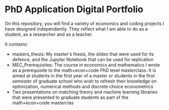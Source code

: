 # PhD Application Digital Portfolio
On this repository, you will find a variety of economics and coding projects I have designed independently. They reflect what I am able to do as a student, as a researcher and as a teacher.

It contains:
* masters_thesis: My master's thesis, the slides that were used for its defence, and the Jupyter Notebook that can be used for replication
* MEC_Prerequisites: The course in economics and mathematics I wrote as a prerequisite to the math+econ+code PhD level masterclass. It is aimed at students in the first year of a master or students in the first semester of graduate school who wish to refresh their knowledge on optimization, numerical methods and discrete choice econometrics
* Two presentations on matching theory and machine learning libraries that were presented to graduate students as part of the math+econ+code masterclas

